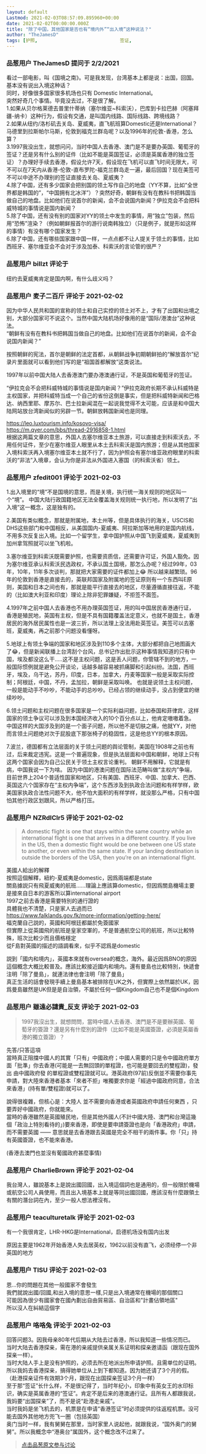 ```yaml
---
layout: default
Lastmod: 2021-02-03T08:57:09.895960+00:00
date: 2021-02-02T00:00:00.000Z
title: "除了中国，其他国家是否也有“境内外”“出入境”这种说法？"
author: "TheJamesD"
tags: [护照,								签证,								领土]
---
```



### 品葱用户 **TheJamesD** 提问于 2/2/2021
    
看过一部电影，叫《国境之南》。可是我发现，台湾基本上都是说：出国，回国。基本没有说出入境这种话？  
同时，好像很多国家很多机场也只有 Domestic International。  
突然好奇几个事情。毕竟没去过，不是很了解。  
1.如果从贝尔格莱德去普里什蒂纳（塞尔维亚~科索沃），巴库到卡拉巴赫（阿塞拜疆-纳卡）这种行为，假设有交通，是叫国内线路、国际线路、跨境线路？  
2.如果从纽约/洛杉矶去关岛、夏威夷，直飞航班算Domestic还是International？马德里到拉斯帕尔马斯，伦敦到福克兰群岛呢？以及1996年的伦敦-香港，怎么算？  
3.1997我没出生，就想问问，当时中国人去香港、澳门是不是要办英国、葡萄牙的签证？还是另有什么别的证件（比如不能是英国签证，必须是英属香港的独立签证）？办理好手续去香港，假设允许7天，假设现在飞机可以直飞时间无限大，可不可以在7天内从香港-伦敦-直布罗陀-福克兰群岛走一遍，最后回国？现在美签可不可以中途不办理别的签证直接去关岛、夏威夷？  
4.除了中国，还有多少国家会把别国的领土写作自己的地盘（YY不算，比如“全世界都是韩国的”，“中国拥有北冰洋”）？突然好奇，朝鲜有没有在教科书把韩国当做自己的地盘。比如他们在说首尔的新闻，会不会说国内新闻？伊拉克会不会把科威特城的事情说是国内新闻？  
5.除了中国，还有没有别的国家对YY的领土中发生的事情，用“独立”包装，然后用“恐怖”渲染？（例如朝鲜报首尔的游行说南韩独立）（只是例子，就是形如这样的事情）有没有哪个国家发生？  
6.除了中国，还有哪些国家跟中国一样，一点点都不让人提关于领土的事情，比如西班牙、塞尔维亚会不会对于涉及加泰、科索沃的言论管的很严？
    
                

### 品葱用户 **billzt** 评论于 
        
纽约去夏威夷肯定是国内啊，有什么歧义吗？
        
                

### 品葱用户 **麦子二百斤** 评论于 2021-02-02
        
因为中华人民共和国的宣称的领土和自己实控的领土对不上，才有了出国和出境之别，大部分国家可不说这个。当然中国大陆机场好像用的是“国际/港澳台”这种说法。  
“朝鲜有没有在教科书把韩国当做自己的地盘。比如他们在说首尔的新闻，会不会说国内新闻？”  
  
按照朝鲜的宪法，首尔是朝鲜的法定首都，从朝鲜战争初期朝鲜拍的“解放首尔”纪录片里面就可以看到他们写的是“祖国首都解放”这类说法。  
  
1997年以前中国大陆人去香港澳门要办港澳通行证，不是英国和葡萄牙的签证。  
  
“伊拉克会不会把科威特城的事情说是国内新闻？”伊拉克政府长期不承认科威特是主权国家，并把科威特当成一个自己的省份这倒是事实，但是把科威特新闻和巴格达、纳西里耶、摩苏尔、巴士拉新闻混在一起说我觉得不太可能，应该是和中国大陆网站放台湾新闻似的另辟一节。朝鲜放韩国新闻也是同理。  
  
https://leo.luxtourism.info/kosovo-visa/  
https://m.qyer.com/bbs/thread-2916858-1.html  
根据这两篇文章的意思，外国人去塞尔维亚本土旅游，可以直接走到科索沃去，不用任何证件，至少在塞尔维亚人眼里从本土去科索沃是国内旅游；但是从其他国家入境科索沃再入境塞尔维亚本土就不行了，因为护照会有塞尔维亚政府眼里的科索沃的“非法”入境章，会认为你是非法从外国进入塞国（的科索沃省）领土。
        
                

### 品葱用户 **zfedit001** 评论于 2021-02-03
        
1.出入境里的“境”不是国境的意思，而是关境，执行统一海关规则的地区叫一个“境”。 中国大陆行政国籍地区无法全覆盖海关规则统一执行地，所以发明了“出入境”这一概念，这是独有的。  
  
2.美国有类似概念，那就是附属地，本土州等，但是具体执行的海关，USCIS和DHS这些部门和中国相反，从美国国内-夏威夷、阿拉斯加等地用的是国内航线，不用多次反复出入境。比如一个留学生，拿中国护照从中国飞到夏威夷，夏威夷到加州拿驾照就可以坐飞机啦。  
  
3.塞尔维亚到科索沃既需要护照，也需要资质信，还需要许可证，外国人豁免。因为塞尔维亚承认科索沃民选政权，不承认国土国境，那怎么办呢？经过99年，03年，10年，11年多次谈判，那就把大家需要的证件都加上😂 所以越来越繁琐。96年的伦敦到香港是直接去的，英联邦国家及附属地的签证原则有一个东西叫E原则，美国和日本之间也有，那就是能平行直接去的地区，尽量遵循直接往返，不能的（比如澳大利亚和印度）理论上除非犯罪嫌疑，不拒签不面签。  
  
4.1997年之前中国人去香港也不用办理英国签证，用的叫中国居民香港通行证，香港是殖民地，英国有主权，但是不具有国籍覆盖法定意义，也就不是国土，香港居民的海外居民属性也是一波三折，所以法理上没法用赴英签证。美签可以去塞班，夏威夷，再之前那个问题没看懂呀。  
  
5.地球上有领土争端的国家和地区涉及到110多个主体，大部分都把自己地图画大了😂，但是新闻联播上台湾刮个台风，总书记作出批示这种事情我知道的只有中国，埃及都没这么干.....这不是主权问题，这是丢人问题，你管辖不到的地方，一般国际惯例就是避免公开谈论，话越多越容易被抓痛脚和引起纠纷。法国，西班牙，埃及，乌干达，苏丹，印度，日本，加拿大，丹麦等国家一般是采取实际控制；阿根廷，中国，不丹，孟加拉，朝鲜是采取叫唤。 也就是说领土主权问题，一般是能动手不吵吵，不能动手的总吵吵。已经占领的继续动手，没占到便宜的继续吵吵。  
  
6.领土问题和主权问题在很多国家是一个实际利益问题，比如泰国和菲律宾，这样国家的领土争议可以涉及到本国经济收入的10个百分点以上，他肯定嗷嗷着急。中国这样的大国涉及到的是一个面子问题，所以他不是切肤之痛，他就YY，对他而言领土问题绝对次于屁股底下那张椅子的稳固性，这是他总YY的根本原因。  
  
7.波兰，德国都有立法层面的关于领土问题的舆论管制，美国在1908年之前也有过，后来裁定违宪。这是一个普遍现象，但是执法层面和中国和朝鲜，地球上只有这两个国家会因为自己公民关于领土主权言论重判。 朝鲜不用解释，它就是有病，中国我说一下为啥。 因为中国的港澳问题在国际法范畴叫做“主权内”争端，目前世界上204个普适性国家和地区，只有美国、西班牙、中国、加拿大、巴西、英国这六个国家存在“主权内争端”，这个东西涉及到执政合法问题和有样学样，欧美国家执政合法性问题不大，他不怕大面积的有样学样，就没那么严格，只有中国怕其他行政区划跟风，所以严格打压。
        
                

### 品葱用户 **NZRdlClr5** 评论于 2021-02-02
        
> A domestic flight is one that stays within the same country while an international flight is one that arrives in a different country. If you live in the US, then a domestic flight would be one between one US state to another, or even within the same state. If your landing destination is outside the borders of the USA, then you’re on an international flight.

  
美國人給出的解釋  
按照這個解釋，紐約-夏威夷是domestic，因爲兩端都是state  
關島據説只有飛夏威夷的航班……理論上應該算domestic，但因爲關島機場主要是接來自日本的游客所以算international airport  
1997之前去香港是需要特別的通行證的  
具體我也不清楚，只是家人去過而已  
https://www.falklands.gov.fk/more-information/getting-here/  
福克蘭自己説的，英國和阿根廷都屬於免簽國家  
但實際上從英國飛的航班是皇家空軍的，不是普通航空公司的航班，所以比較特殊，班次比較少而且價格穩定  
從F島對英國的描述的語調看來，似乎不認爲是domestic  
  
説到「國内和境内」，英國本來就有oversea的概念，海外。最近因爲BNO的原因這個概念大概比較普及。應該比較接近國内和境内。還有曼島也比較特別，快遞會注明「除了曼島」，就連法律也會注明「除了曼島」  
真正生活的話會發現手續上曼島基本被排除在UK之外，但實際上依然屬於UK，因爲曼島雖然是UK但是是自治領，不屬於任何一個Kingdom自己也不是個Kingdom
        
                

### 品葱用户 **雖遠必譴責_反支** 评论于 2021-02-03
        
> 1997我沒出生，就想問問，當時中國人去香港、澳門是不是要辦英國、葡萄牙的簽證？還是另有什麼別的證件（比如不能是英國簽證，必須是英屬香港的獨立簽證）？

  
  
  
先答/只答這項  
當時真正阻擋中國人的其實「只有」中國政府；中國人需要的只是令中國政府單方面「批準」你去香港(可能是一去無回頭的單程證，也可能是要回去的雙程證)，發出 由中國政府發 的單程證或雙程證就可以。港英政府(97前)反倒並不需要你事先申請，對大陸來香港者基本「來者不拒」唯獨要求你是「經過中國政府同意，合法來香港」(持有單/雙程證)就可以了。  
  
說得很複雜，但核心是：大陸人 並不需要向香港或者英國政府申請任何東西 ，只要弄好中國政府，你就能來。  
當時的香港雖然是英國殖民地，但是其他外國人(不計中國大陸、澳門和台灣這幾個「政治上特別看待的」)要來香港，即使是要申請簽證也是向「香港政府」申請，而不需要英國 —— 意思就是去香港跟去英國是完全不相干的兩件事。你「只」持有英國簽證，也不能來香港。  
  
(香港去澳門也並沒有葡國政府甚麼事情)
        
                

### 品葱用户 **CharlieBrown** 评论于 2021-02-04
        
我台灣人，雖說基本上是說出國回國，出入境這個詞也是通用的，但一般限於機場或航空公司人員使用，而且出入境基本上就是等同出國回國，應該沒有什麼跟領土有關的潛台詞在內，至少一般人想法裡沒有。
        
                

### 品葱用户 **teaculturetalk** 评论于 2021-02-03
        
有一个我很肯定，LHR-HKG是International，启德机场没有国内出发  
  
原因主要是1962年开始香港人失去居英权，1962以前没有直飞，必须经停一个非英国的地方
        
                

### 品葱用户 **TISU** 评论于 2021-02-03
        
恩...你的問題在其他一般國家不會發生  
我們就說出國/回國,和出入境的意思一樣,只是出入境通常在機場的那個關口  
可能因為很少有國家會在國內劃出自由貿易區、自治區和"計畫佔領地區"  
所以沒人在糾結這個字
        
                

### 品葱用户 **咯咯兔** 评论于 2021-02-03
        
回答问题3。因我母亲80年代后期从大陆去过香港，所以我知道一些情况而已。  
当时大陆去香港探亲，需在港的亲戚提供亲属关系证明和探亲邀请函（跟现在国外探亲一样）。  
当时大陆人手上是没有护照的，必须去所在地派出所申请护照。且需单位的证明。所以我妈去香港探亲，搞得她单位从上到下都知道。因为她还请了3个月的假。（赴港探亲证件有效期3个月，跟现在出国探亲签证3个月一样）  
至于那“签证”长什么样，不是很记得了，当时年纪小，印象中有英女王的水印标识，确实是英属香港的“签证”。肯定不是后来的港澳通行证。且所有人都跟我说，我妈要“出国探亲”了，而不是说“赴港走亲戚”。  
当时我妈是坐飞机去的，机票是在申请“香港签证”时必须提供的往返程机票。没可能去国外其他地方兜飞一圈（包括英国）  
奥门当时一样，我有舅舅在那里，当时家里人说起他，就跟我说，“国外奥门的舅舅”。所以我概念中“港奥台”属国外，这个概念改不过来了。
        
                





> [点击品葱原文参与讨论](https://pincong.rocks/question/36085)

